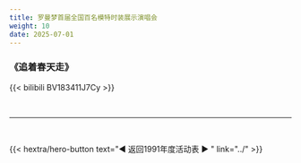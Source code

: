 ```yaml
---
title: 罗曼梦首届全国百名模特时装展示演唱会
weight: 10
date: 2025-07-01
---
```


### 《追着春天走》

{{< bilibili BV183411J7Cy >}}

<br>
<hr>
<br>

{{< hextra/hero-button text="◀ 返回1991年度活动表 ▶ " link="../" >}}